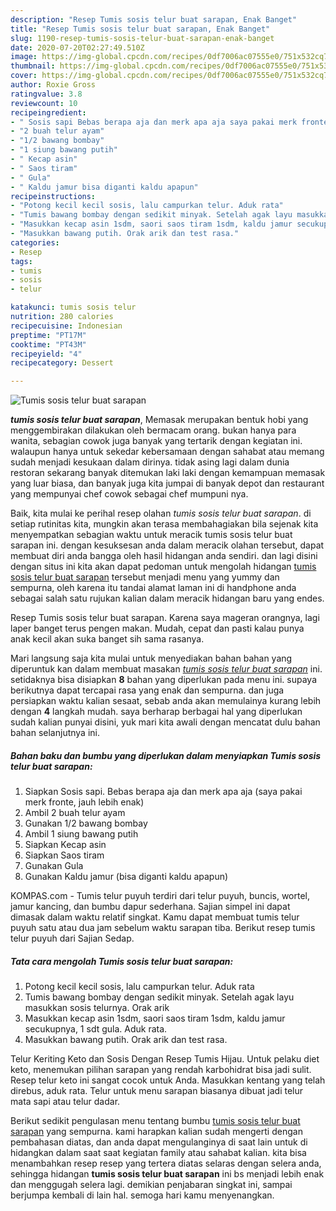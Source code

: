 ```yaml
---
description: "Resep Tumis sosis telur buat sarapan, Enak Banget"
title: "Resep Tumis sosis telur buat sarapan, Enak Banget"
slug: 1190-resep-tumis-sosis-telur-buat-sarapan-enak-banget
date: 2020-07-20T02:27:49.510Z
image: https://img-global.cpcdn.com/recipes/0df7006ac07555e0/751x532cq70/tumis-sosis-telur-buat-sarapan-foto-resep-utama.jpg
thumbnail: https://img-global.cpcdn.com/recipes/0df7006ac07555e0/751x532cq70/tumis-sosis-telur-buat-sarapan-foto-resep-utama.jpg
cover: https://img-global.cpcdn.com/recipes/0df7006ac07555e0/751x532cq70/tumis-sosis-telur-buat-sarapan-foto-resep-utama.jpg
author: Roxie Gross
ratingvalue: 3.8
reviewcount: 10
recipeingredient:
- " Sosis sapi Bebas berapa aja dan merk apa aja saya pakai merk fronte jauh lebih enak"
- "2 buah telur ayam"
- "1/2 bawang bombay"
- "1 siung bawang putih"
- " Kecap asin"
- " Saos tiram"
- " Gula"
- " Kaldu jamur bisa diganti kaldu apapun"
recipeinstructions:
- "Potong kecil kecil sosis, lalu campurkan telur. Aduk rata"
- "Tumis bawang bombay dengan sedikit minyak. Setelah agak layu masukkan sosis telurnya. Orak arik"
- "Masukkan kecap asin 1sdm, saori saos tiram 1sdm, kaldu jamur secukupnya, 1 sdt gula. Aduk rata."
- "Masukkan bawang putih. Orak arik dan test rasa."
categories:
- Resep
tags:
- tumis
- sosis
- telur

katakunci: tumis sosis telur 
nutrition: 280 calories
recipecuisine: Indonesian
preptime: "PT17M"
cooktime: "PT43M"
recipeyield: "4"
recipecategory: Dessert

---
```



![Tumis sosis telur buat sarapan](https://img-global.cpcdn.com/recipes/0df7006ac07555e0/751x532cq70/tumis-sosis-telur-buat-sarapan-foto-resep-utama.jpg)

<b><i>tumis sosis telur buat sarapan</i></b>, Memasak merupakan bentuk hobi yang menggembirakan dilakukan oleh bermacam orang. bukan hanya para wanita, sebagian cowok juga banyak yang tertarik dengan kegiatan ini. walaupun hanya untuk sekedar kebersamaan dengan sahabat atau memang sudah menjadi kesukaan dalam dirinya. tidak asing lagi dalam dunia restoran sekarang banyak ditemukan laki laki dengan kemampuan memasak yang luar biasa, dan banyak juga kita jumpai di banyak depot dan restaurant yang mempunyai chef cowok sebagai chef mumpuni nya.

Baik, kita mulai ke perihal resep olahan <i>tumis sosis telur buat sarapan</i>. di setiap rutinitas kita, mungkin akan terasa membahagiakan bila sejenak kita menyempatkan sebagian waktu untuk meracik tumis sosis telur buat sarapan ini. dengan kesuksesan anda dalam meracik olahan tersebut, dapat membuat diri anda bangga oleh hasil hidangan anda sendiri. dan lagi disini dengan situs ini kita akan dapat pedoman untuk mengolah hidangan <u>tumis sosis telur buat sarapan</u> tersebut menjadi menu yang yummy dan sempurna, oleh karena itu tandai alamat laman ini di handphone anda sebagai salah satu rujukan kalian dalam meracik hidangan baru yang endes.

Resep Tumis sosis telur buat sarapan. Karena saya mageran orangnya, lagi laper banget terus pengen makan. Mudah, cepat dan pasti kalau punya anak kecil akan suka banget sih sama rasanya.


Mari langsung saja kita mulai untuk menyediakan bahan bahan yang diperuntuk kan dalam membuat masakan <u><i>tumis sosis telur buat sarapan</i></u> ini. setidaknya bisa disiapkan <b>8</b> bahan yang diperlukan pada menu ini. supaya berikutnya dapat tercapai rasa yang enak dan sempurna. dan juga persiapkan waktu kalian sesaat, sebab anda akan memulainya kurang lebih dengan <b>4</b> langkah mudah. saya berharap berbagai hal yang diperlukan sudah kalian punyai disini, yuk mari kita awali dengan mencatat dulu bahan bahan selanjutnya ini.

<!--inarticleads1-->

##### Bahan baku dan bumbu yang diperlukan dalam menyiapkan Tumis sosis telur buat sarapan:

1. Siapkan  Sosis sapi. Bebas berapa aja dan merk apa aja (saya pakai merk fronte, jauh lebih enak)
1. Ambil 2 buah telur ayam
1. Gunakan 1/2 bawang bombay
1. Ambil 1 siung bawang putih
1. Siapkan  Kecap asin
1. Siapkan  Saos tiram
1. Gunakan  Gula
1. Gunakan  Kaldu jamur (bisa diganti kaldu apapun)


KOMPAS.com - Tumis telur puyuh terdiri dari telur puyuh, buncis, wortel, jamur kancing, dan bumbu dapur sederhana. Sajian simpel ini dapat dimasak dalam waktu relatif singkat. Kamu dapat membuat tumis telur puyuh satu atau dua jam sebelum waktu sarapan tiba. Berikut resep tumis telur puyuh dari Sajian Sedap. 

<!--inarticleads2-->

##### Tata cara mengolah Tumis sosis telur buat sarapan:

1. Potong kecil kecil sosis, lalu campurkan telur. Aduk rata
1. Tumis bawang bombay dengan sedikit minyak. Setelah agak layu masukkan sosis telurnya. Orak arik
1. Masukkan kecap asin 1sdm, saori saos tiram 1sdm, kaldu jamur secukupnya, 1 sdt gula. Aduk rata.
1. Masukkan bawang putih. Orak arik dan test rasa.


Telur Keriting Keto dan Sosis Dengan Resep Tumis Hijau. Untuk pelaku diet keto, menemukan pilihan sarapan yang rendah karbohidrat bisa jadi sulit. Resep telur keto ini sangat cocok untuk Anda. Masukkan kentang yang telah direbus, aduk rata. Telur untuk menu sarapan biasanya dibuat jadi telur mata sapi atau telur dadar. 

Berikut sedikit pengulasan menu tentang bumbu <u>tumis sosis telur buat sarapan</u> yang sempurna. kami harapkan kalian sudah mengerti dengan pembahasan diatas, dan anda dapat mengulanginya di saat lain untuk di hidangkan dalam saat saat kegiatan family atau sahabat kalian. kita bisa menambahkan resep resep yang tertera diatas selaras dengan selera anda, sehingga hidangan <b>tumis sosis telur buat sarapan</b> ini bs menjadi lebih enak dan menggugah selera lagi. demikian penjabaran singkat ini, sampai berjumpa kembali di lain hal. semoga hari kamu menyenangkan.
